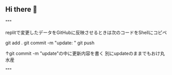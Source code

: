 ## Hi there 👋

"""

replitで変更したデータをGitHubに反映させるときは次のコードをShellにコピペ

git add .
git commit -m "update: "
git push

↑git commit -m "update"の中に更新内容を書く
別にupdateのままでもおけ丸水産

"""

<!--
**pdfremaker/pdfremaker** is a ✨ _special_ ✨ repository because its `README.md` (this file) appears on your GitHub profile.

Here are some ideas to get you started:

- 🔭 I’m currently working on ...
- 🌱 I’m currently learning ...
- 👯 I’m looking to collaborate on ...
- 🤔 I’m looking for help with ...
- 💬 Ask me about ...
- 📫 How to reach me: ...
- 😄 Pronouns: ...
- ⚡ Fun fact: ...
-->
